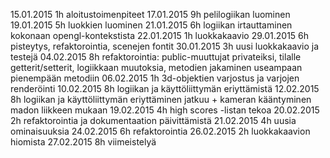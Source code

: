 15.01.2015	1h	aloitustoimenpiteet
17.01.2015	9h	pelilogiikan luominen
19.01.2015	5h	luokkien luominen
21.01.2015	6h	logiikan irtauttaminen kokonaan opengl-kontekstista
22.01.2015	1h	luokkakaavio
29.01.2015	6h	pisteytys, refaktorointia, scenejen fontit
30.01.2015	3h	uusi luokkakaavio ja testejä
04.02.2015	8h	refaktorointia: public-muuttujat privateiksi, tilalle getterit/setterit, logiikkaan muutoksia, metodien jakaminen useampaan pienempään metodiin
06.02.2015	1h	3d-objektien varjostus ja varjojen renderöinti
10.02.2015	8h	logiikan ja käyttöliittymän eriyttämistä
12.02.2015	8h	logiikan ja käyttöliittymän eriyttäminen jatkuu + kameran kääntyminen madon liikkeen mukaan
19.02.2015	4h	high scores -listan tekoa
20.02.2015	2h	refaktorointia ja dokumentaation päivittämistä
21.02.2015	4h	uusia ominaisuuksia
24.02.2015	6h	refaktorointia
26.02.2015	2h 	luokkakaavion hiomista
27.02.2015	8h	viimeistelyä
